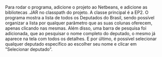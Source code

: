 Para rodar o programa, adicione o projeto ao Netbeans, e adicione as bibliotecas .JAR no classpath do projeto. A classe principal é a EP2.
O programa mostra a lista de todos os Deputados do Brasil, sendo possível organizar a lista por qualquer parâmetro que as suas colunas oferecem, apenas clicando nas mesmas. Além disso, uma barra de pesquisa foi adicionada, que ao pesquisar o nome completo do deputado, o mesmo já aparece na tela com todos os detalhes. E por último, é possível selecionar qualquer deputado específico ao escolher seu nome e clicar em "Selecionar deputado".
